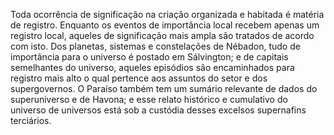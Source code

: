 ﻿Toda ocorrência de significação na criação organizada e habitada é matéria de registro. Enquanto os eventos de importância local recebem apenas um registro local, aqueles de significação mais ampla são tratados de acordo com isto. Dos planetas, sistemas e constelações de Nébadon, tudo de importância para o universo é postado em Sálvington; e de capitais semelhantes do universo, aqueles episódios são encaminhados para registro mais alto o qual pertence aos assuntos do setor e dos supergovernos. O Paraíso também tem um sumário relevante de dados do superuniverso e de Havona; e esse relato histórico e cumulativo do universo de universos está sob a custódia desses excelsos supernafins terciários.